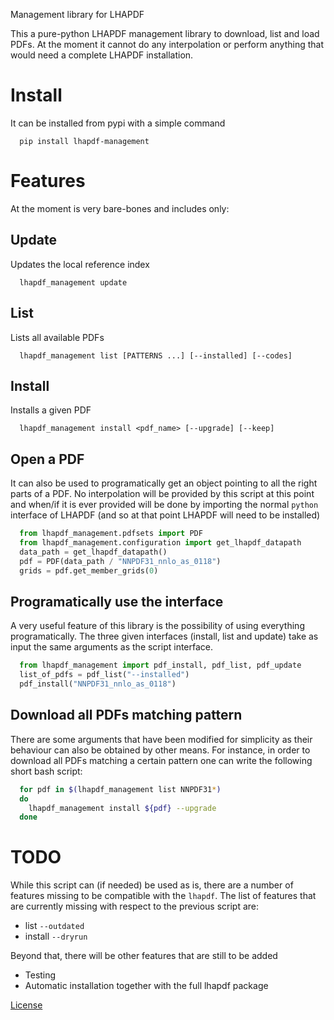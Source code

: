 Management library for LHAPDF

This a pure-python LHAPDF management library to download, list and load PDFs.
At the moment it cannot do any interpolation or perform anything that would need a complete LHAPDF installation.


# Install

It can be installed from pypi with a simple command

```
  pip install lhapdf-management
```

# Features

At the moment is very bare-bones and includes only:

## Update

Updates the local reference index

```
  lhapdf_management update
```

## List

Lists all available PDFs

```
  lhapdf_management list [PATTERNS ...] [--installed] [--codes]
```

## Install

Installs a given PDF

```
  lhapdf_management install <pdf_name> [--upgrade] [--keep]
```

## Open a PDF

It can also be used to programatically get an object pointing to all the right parts of a PDF.
No interpolation will be provided by this script at this point and when/if it is ever provided
will be done by importing the normal `python` interface of LHAPDF (and so at that point LHAPDF
will need to be installed)

```python
  from lhapdf_management.pdfsets import PDF
  from lhapdf_management.configuration import get_lhapdf_datapath
  data_path = get_lhapdf_datapath()
  pdf = PDF(data_path / "NNPDF31_nnlo_as_0118")
  grids = pdf.get_member_grids(0)
```

## Programatically use the interface

A very useful feature of this library is the possibility of using everything programatically.
The three given interfaces (install, list and update) take as input the same arguments
as the script interface.

```python
  from lhapdf_management import pdf_install, pdf_list, pdf_update
  list_of_pdfs = pdf_list("--installed")
  pdf_install("NNPDF31_nnlo_as_0118")
```

## Download all PDFs matching pattern

There are some arguments that have been modified for simplicity as their behaviour can also
be obtained by other means.
For instance, in order to download all PDFs matching a certain pattern one can write the
following short bash script:

```bash
  for pdf in $(lhapdf_management list NNPDF31*)
  do
    lhapdf_management install ${pdf} --upgrade
  done
```

# TODO
While this script can (if needed) be used as is, there are a number of features missing to be compatible with the `lhapdf`.
The list of features that are currently missing with respect to the previous script are:

- list ``--outdated``
- install ``--dryrun``

Beyond that, there will be other features that are still to be added
- Testing
- Automatic installation together with the full lhapdf package

[License](https://gitlab.com/hepcedar/lhapdf/-/blob/master/COPYING)
